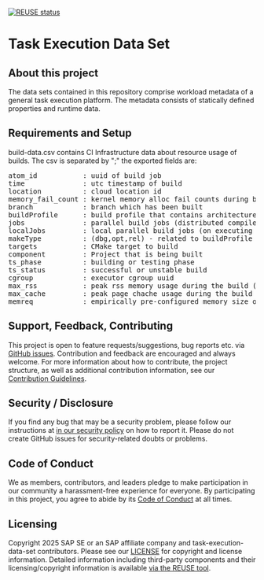 [![REUSE status](https://api.reuse.software/badge/github.com/SAP/task-execution-data-set)](https://api.reuse.software/info/github.com/SAP/task-execution-data-set)

# Task Execution Data Set

## About this project

The data sets contained in this repository comprise workload metadata of a general task execution platform. The metadata consists of statically defined properties and runtime data.

## Requirements and Setup

build-data.csv contains CI Infrastructure data about resource usage of builds.
The csv is separated by ";" the exported fields are:

<pre>
atom_id           : uuid of build job
time              : utc timestamp of build
location          : cloud location id
memory_fail_count : kernel memory alloc fail counts during build
branch            : branch which has been built
buildProfile      : build profile that contains architecture, compiler, optimization level info
jobs              : parallel build jobs (distributed compiler)
localJobs         : local parallel build jobs (on executing node)
makeType          : (dbg,opt,rel) - related to buildProfile but only indicating the build Type
targets           : CMake target to build
component         : Project that is being built
ts_phase          : building or testing phase
ts_status         : successful or unstable build
cgroup            : executor cgroup uuid
max_rss           : peak rss memory usage during the build (Bytes)
max_cache         : peak page chache usage during the build (Bytes)
memreq            : empirically pre-configured memory size of build container (Mega)
</pre>
## Support, Feedback, Contributing

This project is open to feature requests/suggestions, bug reports etc. via [GitHub issues](https://github.com/SAP/task-execution-data-set/issues). Contribution and feedback are encouraged and always welcome. For more information about how to contribute, the project structure, as well as additional contribution information, see our [Contribution Guidelines](CONTRIBUTING.md).

## Security / Disclosure
If you find any bug that may be a security problem, please follow our instructions at [in our security policy](https://github.com/SAP/task-execution-data-set/security/policy) on how to report it. Please do not create GitHub issues for security-related doubts or problems.

## Code of Conduct

We as members, contributors, and leaders pledge to make participation in our community a harassment-free experience for everyone. By participating in this project, you agree to abide by its [Code of Conduct](https://github.com/SAP/.github/blob/main/CODE_OF_CONDUCT.md) at all times.

## Licensing

Copyright 2025 SAP SE or an SAP affiliate company and task-execution-data-set contributors. Please see our [LICENSE](LICENSE) for copyright and license information. Detailed information including third-party components and their licensing/copyright information is available [via the REUSE tool](https://api.reuse.software/info/github.com/SAP/task-execution-data-set).
